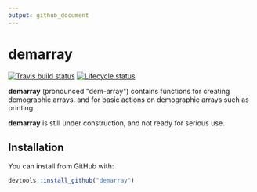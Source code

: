 ```yaml
---
output: github_document
---
```


<!-- README.md is generated from README.Rmd. Please edit that file -->


# demarray

<!-- badges: start -->
[![Travis build status](https://travis-ci.org/johnrbryant/demarray.svg?branch=master)](https://travis-ci.org/johnrbryant/demarray)
[![Lifecycle status](https://img.shields.io/badge/lifecycle-experimental-orange.svg)](https://www.tidyverse.org/lifecycle/#experimental)
<!-- badges: end -->

**demarray** (pronounced "dem-array") contains functions for creating demographic arrays, and for basic actions on demographic arrays such as printing.

**demarray** is still under construction, and not ready for serious use.

## Installation

You can install from GitHub with:

``` r
devtools::install_github("demarray")
```
